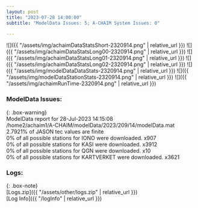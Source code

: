 ```yaml
---
layout: post
title: "2023-07-28 14:00:00"
subtitle: "ModelData Issues: 5; A-CHAIM System Issues: 0"

---
```


![]({{ "/assets/img/achaimDataStatsShort-2320914.png" | relative_url }})
![]({{ "/assets/img/achaimDataStatsLong00-2320914.png" | relative_url }})
![]({{ "/assets/img/achaimDataStatsLong01-2320914.png" | relative_url }})
![]({{ "/assets/img/achaimDataStatsLong02-2320914.png" | relative_url }})
![]({{ "/assets/img/modelDataDataStats-2320914.png" | relative_url }})
![]({{ "/assets/img/modelDataStationStats-2320914.png" | relative_url }})
![]({{ "/assets/img/achaimRunTime-2320914.png" | relative_url }})


### ModelData Issues:  
  
{: .box-warning}  
 ModelData report for 28-Jul-2023 14:15:08   
 /home2/achaim1/A-CHAIM/modelData/2023/209/14/modelData.mat   
 2.7921% of JASON tec values are finite   
 0% of all possible stations for IONO were downloaded. x907   
 0% of all possible stations for KASI were downloaded. x3912   
 0% of all possible stations for QGN were downloaded. x10   
 0% of all possible stations for KARTVERKET were downloaded. x3621   
  


### Logs:  
  
{: .box-note}  
[Logs.zip]({{ "/assets/other/logs.zip" | relative_url }})  
[Log Info]({{ "/logInfo" | relative_url }})  
